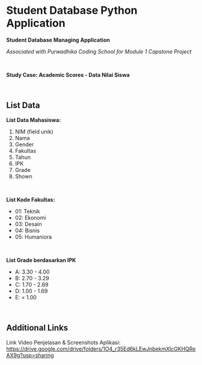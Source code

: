 # Student Database Python Application
**Student Database Managing Application**

*Associated with Purwadhika Coding School for Module 1 Capstone Project*

<br />

**Study Case: Academic Scores - Data Nilai Siswa**

<br />

List Data
---------
**List Data Mahasiswa:**
1. NIM (field unik)  
2. Nama  
3. Gender  
4. Fakultas  
5. Tahun  
6. IPK  
7. Grade  
8. Shown  

<br />

**List Kode Fakultas:**  
- 01: Teknik  
- 02: Ekonomi  
- 03: Desain  
- 04: Bisnis  
- 05: Humaniora  

<br />

**List Grade berdasarkan IPK**
- A: 3.30 - 4.00  
- B: 2.70 - 3.29  
- C: 1.70 - 2.69  
- D: 1.00 - 1.69  
- E: < 1.00  

<br />

Additional Links
----------------
Link Video Penjelasan & Screenshots Aplikasi: https://drive.google.com/drive/folders/1O4_r35Ed6kLEwJnbekmXlcGKHQReAX9g?usp=sharing
